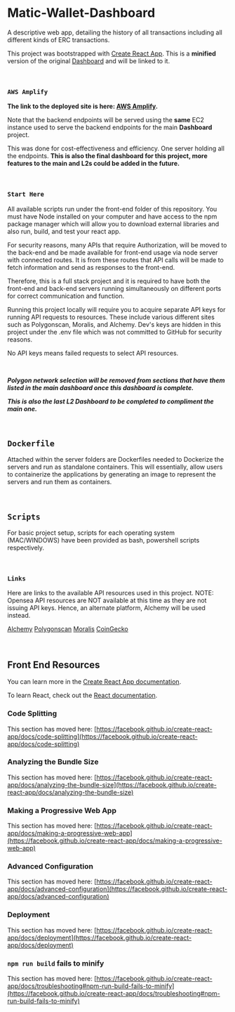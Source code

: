 # Matic-Wallet-Dashboard
A descriptive web app, detailing the history of all transactions including all different kinds of ERC transactions.

This project was bootstrapped with [Create React App](https://github.com/facebook/create-react-app). This is a <b>minified</b> version of the original [Dashboard](https://ethwdashboard.xyz) and will be linked to it.

<br />

### `AWS Amplify`

**The link to the deployed site is here: [AWS Amplify](https://aws.d2n4l9is533l0n.amplifyapp.com/).** 

Note that the backend endpoints will be served using the **same** EC2 instance used to serve the backend endpoints for the main **Dashboard** project.

This was done for cost-effectiveness and efficiency. One server holding all the endpoints. **This is also the final dashboard for this project, more features to the main and L2s could be added in the future.**

<br />

### `Start Here`

All available scripts run under the front-end folder of this repository. You must have Node installed on your computer and have access to the npm package manager which will allow you to download external libraries and also run, build, and test your react app.

For security reasons, many APIs that require Authorization, will be moved to the back-end and be made available for front-end usage via node server with connected routes. It is from these routes that API calls will be made to fetch information and send as responses to the front-end.

Therefore, this is a full stack project and it is required to have both the front-end and back-end servers running simultaneously on different ports for correct communication and function.

Running this project locally will require you to acquire separate API keys for running API requests to resources. These include various different sites such as Polygonscan, Moralis, and Alchemy. Dev's keys are hidden in this project under the .env file which was not committed to GitHub for security reasons. 

No API keys means failed requests to select API resources.

<br />

***Polygon network selection will be removed from sections that have them listed in the main dashboard once this dashboard is complete.***

***This is also the last L2 Dashboard to be completed to compliment the main one.***

<br />

## `Dockerfile`
Attached within the server folders are Dockerfiles needed to Dockerize the servers and run as standalone containers. This will essentially, allow users to containerize the applications by generating an image to represent the servers and run them as containers.
 
<br />

## `Scripts`
For basic project setup, scripts for each operating system (MAC/WINDOWS) have been provided as bash, powershell scripts respectively.

<br />

### `Links`

Here are links to the available API resources used in this project. NOTE: Opensea API resources are NOT available at this time as they are not issuing API keys. Hence, an alternate platform, Alchemy will be used instead.

[Alchemy](https://docs.alchemy.com/reference/)
[Polygonscan](https://polygonscan.com/apis)
[Moralis](https://docs.moralis.io/)
[CoinGecko](https://www.coingecko.com/en/api/documentation)

<br />

## Front End Resources

You can learn more in the [Create React App documentation](https://facebook.github.io/create-react-app/docs/getting-started).

To learn React, check out the [React documentation](https://reactjs.org/).

### Code Splitting

This section has moved here: [https://facebook.github.io/create-react-app/docs/code-splitting](https://facebook.github.io/create-react-app/docs/code-splitting)

### Analyzing the Bundle Size

This section has moved here: [https://facebook.github.io/create-react-app/docs/analyzing-the-bundle-size](https://facebook.github.io/create-react-app/docs/analyzing-the-bundle-size)

### Making a Progressive Web App

This section has moved here: [https://facebook.github.io/create-react-app/docs/making-a-progressive-web-app](https://facebook.github.io/create-react-app/docs/making-a-progressive-web-app)

### Advanced Configuration

This section has moved here: [https://facebook.github.io/create-react-app/docs/advanced-configuration](https://facebook.github.io/create-react-app/docs/advanced-configuration)

### Deployment

This section has moved here: [https://facebook.github.io/create-react-app/docs/deployment](https://facebook.github.io/create-react-app/docs/deployment)

### `npm run build` fails to minify

This section has moved here: [https://facebook.github.io/create-react-app/docs/troubleshooting#npm-run-build-fails-to-minify](https://facebook.github.io/create-react-app/docs/troubleshooting#npm-run-build-fails-to-minify)